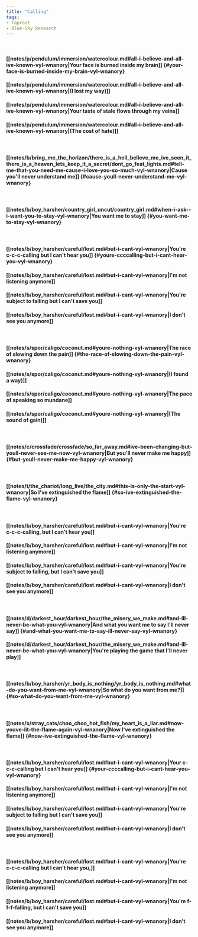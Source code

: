 ```yaml
---
title: "Calling"
tags:
- Taproot
- Blue-Sky Research
---
```

&nbsp;
#### [[notes/p/pendulum/immersion/watercolour.md#all-i-believe-and-all-ive-known-vyl-wnanory|Your face is burned inside my brain]] {#your-face-is-burned-inside-my-brain-vyl-wnanory}
#### [[notes/p/pendulum/immersion/watercolour.md#all-i-believe-and-all-ive-known-vyl-wnanory|(I lost my way)]]
#### [[notes/p/pendulum/immersion/watercolour.md#all-i-believe-and-all-ive-known-vyl-wnanory|Your taste of stale flows through my veins]]
#### [[notes/p/pendulum/immersion/watercolour.md#all-i-believe-and-all-ive-known-vyl-wnanory|(The cost of hate)]]
&nbsp;
#### [[notes/b/bring_me_the_horizon/there_is_a_hell_believe_me_ive_seen_it_there_is_a_heaven_lets_keep_it_a_secret/dont_go_feat_lights.md#tell-me-that-you-need-me-cause-i-love-you-so-much-vyl-wnanory|Cause you'll never understand me]] {#cause-youll-never-understand-me-vyl-wnanory}
&nbsp;
#### [[notes/b/boy_harsher/country_girl_uncut/country_girl.md#when-i-ask--i-want-you-to-stay-vyl-wnanory|You want me to stay]] {#you-want-me-to-stay-vyl-wnanory}
&nbsp;
#### [[notes/b/boy_harsher/careful/lost.md#but-i-cant-vyl-wnanory|You're c-c-c-calling but I can't hear you]] {#youre-ccccalling-but-i-cant-hear-you-vyl-wnanory}
#### [[notes/b/boy_harsher/careful/lost.md#but-i-cant-vyl-wnanory|I'm not listening anymore]]
#### [[notes/b/boy_harsher/careful/lost.md#but-i-cant-vyl-wnanory|You're subject to falling but I can't save you]]
#### [[notes/b/boy_harsher/careful/lost.md#but-i-cant-vyl-wnanory|I don't see you anymore]]
&nbsp;
#### [[notes/s/spor/caligo/coconut.md#youre-nothing-vyl-wnanory|The race of slowing down the pain]] {#the-race-of-slowing-down-the-pain-vyl-wnanory}
#### [[notes/s/spor/caligo/coconut.md#youre-nothing-vyl-wnanory|(I found a way)]]
#### [[notes/s/spor/caligo/coconut.md#youre-nothing-vyl-wnanory|The pace of speaking so mundane]]
#### [[notes/s/spor/caligo/coconut.md#youre-nothing-vyl-wnanory|(The sound of gain)]]
&nbsp;
#### [[notes/c/crossfade/crossfade/so_far_away.md#ive-been-changing-but-youll-never-see-me-now-vyl-wnanory|But you'll never make me happy]] {#but-youll-never-make-me-happy-vyl-wnanory}
&nbsp;
#### [[notes/t/the_chariot/long_live/the_city.md#this-is-only-the-start-vyl-wnanory|So I've extinguished the flame]] {#so-ive-extinguished-the-flame-vyl-wnanory}
&nbsp;
#### [[notes/b/boy_harsher/careful/lost.md#but-i-cant-vyl-wnanory|You're c-c-c-calling, but I can't hear you]]
#### [[notes/b/boy_harsher/careful/lost.md#but-i-cant-vyl-wnanory|I'm not listening anymore]]
#### [[notes/b/boy_harsher/careful/lost.md#but-i-cant-vyl-wnanory|You're subject to falling, but I can't save you]]
#### [[notes/b/boy_harsher/careful/lost.md#but-i-cant-vyl-wnanory|I don't see you anymore]]
&nbsp;
#### [[notes/d/darkest_hour/darkest_hour/the_misery_we_make.md#and-ill-never-be-what-you-vyl-wnanory|And what you want me to say I'll never say]] {#and-what-you-want-me-to-say-ill-never-say-vyl-wnanory}
#### [[notes/d/darkest_hour/darkest_hour/the_misery_we_make.md#and-ill-never-be-what-you-vyl-wnanory|You're playing the game that I'll never play]]
&nbsp;
#### [[notes/b/boy_harsher/yr_body_is_nothing/yr_body_is_nothing.md#what-do-you-want-from-me-vyl-wnanory|So what do you want from me?]] {#so-what-do-you-want-from-me-vyl-wnanory}
&nbsp;
#### [[notes/s/stray_cats/choo_choo_hot_fish/my_heart_is_a_liar.md#now-youve-lit-the-flame-again-vyl-wnanory|Now I've extinguished the flame]] {#now-ive-extinguished-the-flame-vyl-wnanory}
&nbsp;
#### [[notes/b/boy_harsher/careful/lost.md#but-i-cant-vyl-wnanory|Your c-c-c-calling but I can't hear you]] {#your-ccccalling-but-i-cant-hear-you-vyl-wnanory}
#### [[notes/b/boy_harsher/careful/lost.md#but-i-cant-vyl-wnanory|I'm not listening anymore]]
#### [[notes/b/boy_harsher/careful/lost.md#but-i-cant-vyl-wnanory|You're subject to falling but I can't save you]]
#### [[notes/b/boy_harsher/careful/lost.md#but-i-cant-vyl-wnanory|I don't see you anymore]]
&nbsp;
#### [[notes/b/boy_harsher/careful/lost.md#but-i-cant-vyl-wnanory|You're c-c-c-calling but I can't hear you,]]
#### [[notes/b/boy_harsher/careful/lost.md#but-i-cant-vyl-wnanory|I'm not listening anymore]]
#### [[notes/b/boy_harsher/careful/lost.md#but-i-cant-vyl-wnanory|You're f-f-f-falling, but I can't save you]]
#### [[notes/b/boy_harsher/careful/lost.md#but-i-cant-vyl-wnanory|I don't see you anymore]]
